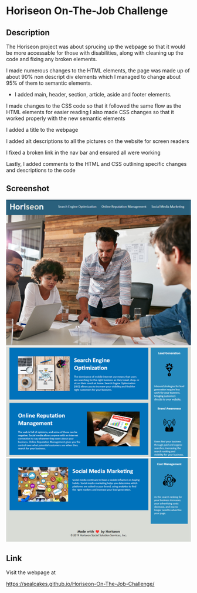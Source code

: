 # Horiseon On-The-Job Challenge

## Description
The Horiseon project was about sprucing up the webpage so that it would be more accessable for those with disabilities, along with cleaning up the code and fixing any broken elements.

I made numerous changes to the HTML elements, the page was made up of about 90% non descript div elements which I managed to change about 95% of them to semantic elements.
- I added main, header, section, article, aside and footer elements.

I made changes to the CSS code so that it followed the same flow as the HTML elements for easier reading
I also made CSS changes so that it worked properly with the new semantic elements

I added a title to the webpage

I added alt descriptions to all the pictures on the website for screen readers

I fixed a broken link in the nav bar and ensured all were working

Lastly, I added comments to the HTML and CSS outlining specific changes and descriptions to the code



## Screenshot

![Webpage Image 1](./assets/readme%20images/Horiseon_Image1.png)
![Webpage Image 2](./assets/readme%20images/Horiseon_Image2.png)
![Webpage Image 3](./assets/readme%20images/Horiseon_Image3.png)

## Link

Visit the webpage at

https://sealcakes.github.io/Horiseon-On-The-Job-Challenge/